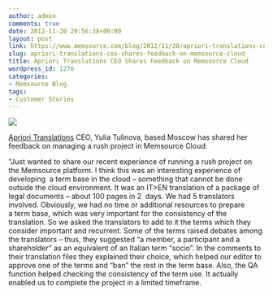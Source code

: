 ```yaml
---
author: admin
comments: true
date: 2012-11-20 20:56:38+00:00
layout: post
link: https://www.memsource.com/blog/2012/11/20/apriori-translations-ceo-shares-feedback-on-memsource-cloud/
slug: apriori-translations-ceo-shares-feedback-on-memsource-cloud
title: Apriori Translations CEO Shares Feedback on Memsource Cloud
wordpress_id: 1276
categories:
- Memsource Blog
tags:
- Customer Stories
---
```


[![](/wp-content/uploads/2012/02/apriori-logo.png)](http://www.apriori-ltd.ru/)

[Apriori Translations](http://www.apriori-ltd.ru/) CEO, Yulia Tulinova, based Moscow has shared her feedback on managing a rush project in Memsource Cloud:<!-- more -->

"Just wanted to share our recent experience of running a rush project on the Memsource platform. I think this was an interesting experience of developing  a term base in the cloud – something that cannot be done outside the cloud environment. It was an IT>EN translation of a package of legal documents – about 100 pages in 2  days. We had 5 translators involved. Obviously, we had no time or additional resources to prepare a term base, which was very important for the consistency of the translation. So we asked the translators to add to it the terms which they consider important and recurrent. Some of the terms raised debates among the translators – thus, they suggested “a member, a participant and a shareholder” as an equivalent of an Italian term “socio”. In the comments to their translation files they explained their choice, which helped our editor to approve one of the terms and “ban” the rest in the term base. Also, the QA function helped checking the consistency of the term use. It actually enabled us to complete the project in a limited timeframe.


